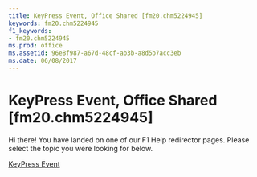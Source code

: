 ```yaml
---
title: KeyPress Event, Office Shared [fm20.chm5224945]
keywords: fm20.chm5224945
f1_keywords:
- fm20.chm5224945
ms.prod: office
ms.assetid: 96e8f987-a67d-48cf-ab3b-a8d5b7acc3eb
ms.date: 06/08/2017
---
```



# KeyPress Event, Office Shared [fm20.chm5224945]

Hi there! You have landed on one of our F1 Help redirector pages. Please select the topic you were looking for below.

[KeyPress Event](http://msdn.microsoft.com/library/b77da9a6-a87c-a44c-ab44-02495af3fa5e%28Office.15%29.aspx)

